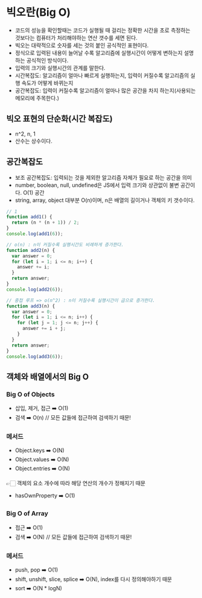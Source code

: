 # 빅오란(Big O)

- 코드의 성능을 확인할때는 코드가 실행될 때 걸리는 정확한 시간을 초로 측정하는 것보다는 컴퓨터가 처리해야하는 연산 갯수를 세면 된다.
- 빅오는 대략적으로 숫자를 세는 것의 붙인 공식적인 표현이다.
- 정식으로 입력된 내용이 늘어날 수록 알고리즘에 실행시간이 어떻게 변하는지 설명하는 공식적인 방식이다.
- 입력의 크기와 실행시간의 관계를 말한다.
- 시간복잡도: 알고리즘이 얼마나 빠르게 실행하는지, 입력이 커질수록 알고리즘의 실행 속도가 어떻게 바뀌는지
- 공간복잡도: 입력이 커질수록 알고리즘이 얼마나 많은 공간을 차지 하는지(사용되는 메모리에 주목한다.)

## 빅오 표현의 단순화(시간 복잡도)

- n^2, n, 1
- 산수는 상수이다.

## 공간복잡도

- 보조 공간복잡도: 입력되는 것을 제외한 알고리즘 자체가 필요로 하는 공간을 의미
- number, boolean, null, undefined은 JS에서 입력 크기와 상관없이 불변 공간이다. O(1) 공간
- string, array, object 대부분 O(n)이며, n은 배열의 길이거나 객체의 키 갯수이다.

```js
// 1
function add1() {
  return (n * (n + 1)) / 2;
}
console.log(add1(6));

// o(n) : n이 커질수록 실행시간도 비례하게 증가한다.
function add2(n) {
  var answer = 0;
  for (let i = 1; i <= n; i++) {
    answer += i;
  }
  return answer;
}
console.log(add2(6));

// 중첩 루프 => o(n^2) : n이 커질수록 실행시간이 곱으로 증가한다.
function add3(n) {
  var answer = 0;
  for (let i = 1; i <= n; i++) {
    for (let j = 1; j <= n; j++) {
      answer += i + j;
    }
  }
  return answer;
}
console.log(add3(6));
```

## 객체와 배열에서의 Big O

### Big O of Objects

- 삽입, 제거, 접근 ➡️ O(1)
- 검색 ➡️ O(n) // 모든 값들에 접근하여 검색하기 때문!

### 메서드

- Object.keys ➡️ O(N)
- Object.values ➡️ O(N)
- Object.entries ➡️ O(N)

👉🏻 객체의 요소 개수에 따라 해당 연산의 개수가 정해지기 때문

- hasOwnProperty ➡️ O(1)

### Big O of Array

- 접근 ➡️ O(1)
- 검색 ➡️ O(N) // 모든 값들에 접근하여 검색하기 때문!

### 메서드

- push, pop ➡️ O(1)
- shift, unshift, slice, splice ➡️ O(N), index를 다시 정의해야하기 때문
- sort ➡️ O(N \* logN)
